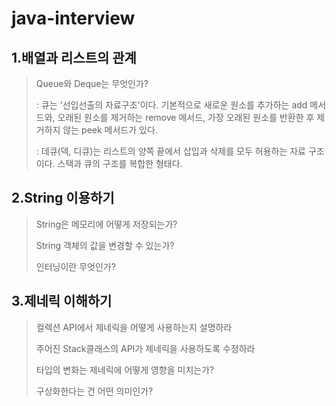 # java-interview



## **1.배열과 리스트의 관계**

> Queue와  Deque는 무엇인가?
>
>  : 큐는 '선입선출의 자료구조'이다. 기본적으로 새로운 원소를 추가하는 add 메서드와, 오래된 원소를 제거하는 remove 메서드, 가장 오래된 원소를 반환한 후 제거하지 않는 peek 메서드가 있다.
>
> : 데큐(덱, 디큐)는 리스트의 양쪽 끝에서 삽입과 삭제를 모두 허용하는 자료 구조이다. 스택과 큐의 구조를 복합한 형태다. 

## **2.String 이용하기**

> String은 메모리에 어떻게 저장되는가?
>
> 
>
> String 객체의 값을 변경할 수 있는가?
>
> 
>
> 인터닝이란 무엇인가?
>
> 

## **3.제네릭 이해하기**

> 컬렉션 API에서 제네릭을 어떻게 사용하는지 설명하라
>
> 주어진 Stack클래스의 API가 제네릭을 사용하도록 수정하라
>
> 타입의 변화는 제네릭에 어떻게 영향을 미치는가?
>
> 구상화한다는 건 어떤 의미인가?

